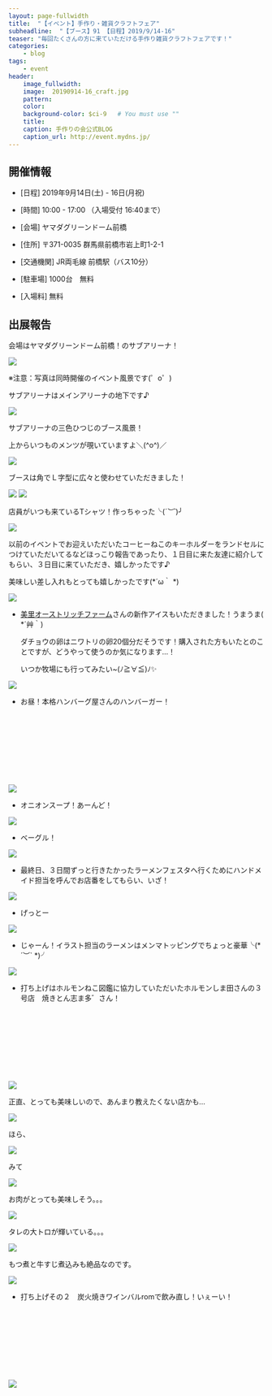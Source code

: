```yaml
---
layout: page-fullwidth
title:  "【イベント】手作り・雑貨クラフトフェア"
subheadline:  "【ブース】91 【日程】2019/9/14-16"
teaser: "毎回たくさんの方に来ていただける手作り雑貨クラフトフェアです！​"
categories:
    - blog
tags:
    - event
header:
    image_fullwidth:
    image:  20190914-16_craft.jpg
    pattern:
    color:
    background-color: $ci-9   # You must use ""
    title:
    caption: 手作りの会公式BLOG
    caption_url: http://event.mydns.jp/
---
```


## 開催情報


* [日程] 2019年9月14日(土) - 16日(月祝)

* [時間] 10:00 - 17:00 （入場受付 16:40まで）

* [会場] ヤマダグリーンドーム前橋

* [住所] 〒371-0035 群馬県前橋市岩上町1-2-1

* [交通機関] JR両毛線 前橋駅（バス10分）

* [駐車場] 1000台　無料

* [入場料] 無料

## 出展報告

会場はヤマダグリーンドーム前橋！のサブアリーナ！

![](https://lh3.googleusercontent.com/pw/ACtC-3dYC_ol7TRKgLKaI8XgPGIws6FpEiy9tzCrtuC9ickdnGhwLFiKRPg--Ko-0crnJhgus4TXw1lVDHdDqRvNqMjhC5iSUaGuIfA-0UCxLz6s58goWDBwsZQ1-ZOhsa2bizjemlz8V1Q81dTdYJ0iBAu6=w589-h441-no?authuser=2)

※注意：写真は同時開催のイベント風景です(゜o゜)

サブアリーナはメインアリーナの地下です♪

![](https://lh3.googleusercontent.com/pw/ACtC-3eZcxEvCMFhFSfCcTUTUenTsXK5a8QDu3Ja193db-OQfnQjpvsENooeoDfwkv35m66YUiuRRBJDjDDiKUSaHNHghRFW5ITXqExi-VRihQElosZVSHF2VHohaa09kzlPB_Dx8jBJTYPgWmTlqLY_JP5_=w589-h520-no?authuser=2)

サブアリーナの三色ひつじのブース風景！

上からいつものメンツが覗いていますよ＼(^o^)／

![](https://lh3.googleusercontent.com/pw/ACtC-3d4B_qzG_rtUOxNNlnnV8Mz3nGPpEzIAnzJr0MQE1sPxz4b9HhVIl_I7RZvURAHfs339a9jVxovOBEKC8Ngf6gIhLSQxUjSRnGHNhGC1XxwXpDSwue6EGH-jWMSKoSrWus7F03z0WuCGlzji4TaZ3R_=w587-h438-no?authuser=2)

ブースは角でＬ字型に広々と使わせていただきました！

<img src="https://www.instagram.com/p/B2wKEJmnEh5/media?size=l" style="">

<img src="https://www.instagram.com/p/B2wJV0inUTG/media?size=l" style="">

店員がいつも来ているTシャツ！作っちゃった╰(*´︶`*)╯

<img src="https://www.instagram.com/p/B2wKrxEHRpN/media?size=l" style="">

以前のイベントでお迎えいただいたコーヒーねこのキーホルダーをランドセルにつけていただいてるなどほっこり報告であったり、１日目に来た友達に紹介してもらい、３日目に来ていただき、嬉しかったです♪

美味しい差し入れもとっても嬉しかったです(*´ω｀ *)

<img src="https://www.instagram.com/p/B2wJMlxnGM3/media?size=l" style="">

* <a href="https://misato-ostrich.com/" target="_blank">美里オーストリッチファーム</a>さんの新作アイスもいただきました！うまうま( *´艸｀)

  ダチョウの卵はニワトリの卵20個分だそうです！購入された方もいたとのことですが、どうやって使うのか気になります…！

  いつか牧場にも行ってみたい~(ﾉ≧∀≦)ﾉ✨

<img src="https://www.instagram.com/p/B2wKpXinAck/media?size=l" style="">

* お昼！本格ハンバーグ屋さんのハンバーガー！

<div class="iframely-embed"><div class="iframely-responsive" style="height: 140px; padding-bottom: 0;"><a href="https://happyisland.jp/" data-iframely-url="//cdn.iframe.ly/MkWklr2"></a></div></div><script async src="//cdn.iframe.ly/embed.js" charset="utf-8"></script>  

<img src="https://www.instagram.com/p/B2wKIpznVqC/media?size=l" style="">

* オニオンスープ！あーんど！

<img src="https://www.instagram.com/p/B2wJ-X4nfbB/media?size=l" style="">

* ベーグル！

<img src="https://www.instagram.com/p/B2wJ74BHmTe/media?size=l" style="">

* 最終日、３日間ずっと行きたかったラーメンフェスタへ行くためにハンドメイド担当を呼んでお店番をしてもらい、いざ！

<img src="https://www.instagram.com/p/B2wJizQnnmc/media?size=l" style="">

* げっとー

<img src="https://www.instagram.com/p/B2wJgndngAG/media?size=l" style="">

* じゃーん！イラスト担当のラーメンはメンマトッピングでちょっと豪華╰(*´︶` *)╯

<img src="https://www.instagram.com/p/B2wJetQH8lo/media?size=l" style="">

* 打ち上げはホルモンねこ図鑑に協力していただいたホルモンしま田さんの３号店　焼きとん志ま多゛さん！

<div class="iframely-embed"><div class="iframely-responsive" style="height: 140px; padding-bottom: 0;"><a href="https://retty.me/area/PRE10/ARE60/SUB6001/100001485376/" data-iframely-url="//cdn.iframe.ly/jD4TjWg?iframe=card-small"></a></div></div><script async src="//cdn.iframe.ly/embed.js" charset="utf-8"></script>

  

<img src="https://www.instagram.com/p/B2wJ1GBnuOA/media?size=l" style="">

  正直、とっても美味しいので、あんまり教えたくない店かも…

<img src="https://www.instagram.com/p/B2wJzJFnWHK/media?size=l" style="">

  ほら、

<img src="https://www.instagram.com/p/B2wJxcGnOmf/media?size=l" style="">

  みて

<img src="https://www.instagram.com/p/B2wJvvBnnTx/media?size=l" style="">

  お肉がとっても美味しそう。。。

<img src="https://www.instagram.com/p/B2wJqnZnixk/media?size=l" style="">

  タレの大トロが輝いている。。。

<img src="https://www.instagram.com/p/B2wJo4fHZu4/media?size=l" style="">

  もつ煮と牛すじ煮込みも絶品なのです。

<img src="https://www.instagram.com/p/B2wJsh6Hl1E/media?size=l" style="">

* 打ち上げその２　炭火焼きワインバルromで飲み直し！いぇーい！

<div class="iframely-embed"><div class="iframely-responsive" style="height: 140px; padding-bottom: 0;"><a href="https://tabelog.com/gunma/A1001/A100101/10016193/" data-iframely-url="//cdn.iframe.ly/jiDBo9t?iframe=card-small"></a></div></div><script async src="//cdn.iframe.ly/embed.js" charset="utf-8"></script>

  

<img src="https://www.instagram.com/p/B2wJkaZnhLl/media?size=l" style="">

